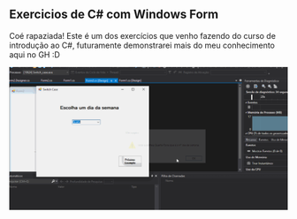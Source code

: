 ## Exercicios de C# com Windows Form
Coé rapaziada! Este é um dos exercícios que venho fazendo do curso de introdução ao C#, futuramente demonstrarei mais do meu conhecimento aqui no GH :D

<img src="https://raw.githubusercontent.com/williamjayjay/Exercicios_CSharp/master/src/exerc.gif" >